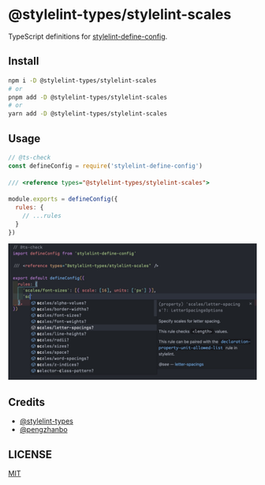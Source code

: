 # @stylelint-types/stylelint-scales

TypeScript definitions for [stylelint-define-config](https://github.com/stylelint-types/stylelint-define-config).

## Install

```sh
npm i -D @stylelint-types/stylelint-scales
# or
pnpm add -D @stylelint-types/stylelint-scales
# or
yarn add -D @stylelint-types/stylelint-scales
```

## Usage

```js
// @ts-check
const defineConfig = require('stylelint-define-config')

/// <reference types="@stylelint-types/stylelint-scales">

module.exports = defineConfig({
  rules: {
    // ...rules
  }
})
```

![](./static/demo.png)

## Credits

- [@stylelint-types](https://github.com/stylelint-types)
- [@pengzhanbo](https://github.com/pengzhanbo)

## LICENSE

[MIT](./LICENSE)
